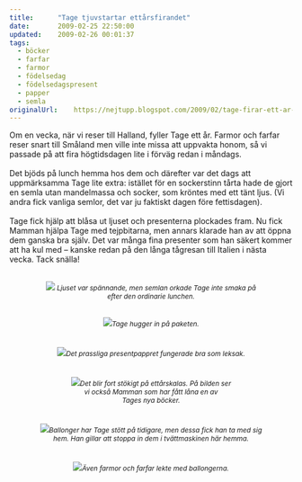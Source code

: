 ```yaml
---
title:		"Tage tjuvstartar ettårsfirandet"
date:		2009-02-25 22:50:00
updated:	2009-02-26 00:01:37
tags: 
  - böcker
  - farfar
  - farmor
  - födelsedag
  - födelsedagspresent
  - papper
  - semla	
originalUrl:	https://nejtupp.blogspot.com/2009/02/tage-firar-ett-ar-i-fortid.html
---
```


Om en vecka, när vi reser till Halland, fyller Tage ett år. Farmor och farfar reser snart till Småland men ville inte missa att uppvakta honom, så vi passade på att fira högtidsdagen lite i förväg redan i måndags.<br><br>Det bjöds på lunch hemma hos dem och därefter var det dags att uppmärksamma Tage lite extra: istället för en sockerstinn tårta hade de gjort en semla utan mandelmassa och socker, som kröntes med ett tänt ljus. (Vi andra fick vanliga semlor, det var ju faktiskt dagen före fettisdagen).<br><br>Tage fick hjälp att blåsa ut ljuset och presenterna plockades fram. Nu fick Mamman hjälpa Tage med tejpbitarna, men annars klarade han av att öppna dem ganska bra själv. Det var många fina presenter som han säkert kommer att ha kul med – kanske redan på den långa tågresan till Italien i nästa vecka. Tack snälla!<br><br><div style="text-align: center;"><img src="../../../../img/_MG_1210_1024pix.jpg"><span style="font-size:85%;"><span style="font-style: italic;"> Ljuset var spännande, men semlan orkade Tage inte smaka på<br>efter den ordinarie lunchen.<br><br><br></span></span></div><div style="text-align: center;"><img src="../../../../img/_MG_1227_1024pix.jpg"><span style="font-size:85%;"><span style="font-style: italic;">Tage hugger in på paketen.</span></span><br></div><br><br><div style="text-align: center;"><img src="../../../../img/_MG_1285_1024pix.jpg"><span style="font-style: italic;font-size:85%;">Det prassliga presentpappret fungerade bra som leksak.</span><br></div><br><br><div style="text-align: center;"><img src="../../../../img/_MG_1282_1024pix.jpg"><span style="font-size:85%;"><span style="font-style: italic;">Det blir fort stökigt på ettårskalas. På bilden ser<br>vi också Mamman  som har fått låna en av<br>Tages nya böcker.</span></span><br></div><br><br><div style="text-align: center;"><img src="../../../../img/_MG_1297_1024pix.jpg"><span style="font-size:85%;"><span style="font-style: italic;">Ballonger har Tage stött på tidigare, men dessa fick han ta med sig<br>hem. Han gillar att stoppa in dem i tvättmaskinen här hemma.</span></span><br><br><br><div style="text-align: center;"><img src="../../../../img/_MG_1301_1024pix.jpg"><span style="font-size:85%;"><span style="font-style: italic;">Även farmor och farfar lekte med ballongerna.</span></span><br></div></div>
<!-- no comments on this post -->